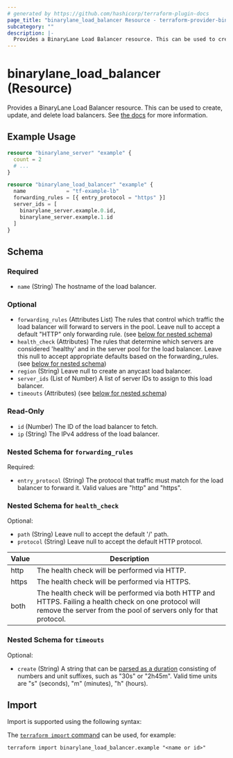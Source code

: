 ```yaml
---
# generated by https://github.com/hashicorp/terraform-plugin-docs
page_title: "binarylane_load_balancer Resource - terraform-provider-binarylane"
subcategory: ""
description: |-
  Provides a BinaryLane Load Balancer resource. This can be used to create, update, and delete load balancers. See the docs https://support.binarylane.com.au/support/solutions/articles/1000025661-load-balancer for more information.
---
```


# binarylane_load_balancer (Resource)

Provides a BinaryLane Load Balancer resource. This can be used to create, update, and delete load balancers. See [the docs](https://support.binarylane.com.au/support/solutions/articles/1000025661-load-balancer) for more information.

## Example Usage

```terraform
resource "binarylane_server" "example" {
  count = 2
  # ...
}

resource "binarylane_load_balancer" "example" {
  name             = "tf-example-lb"
  forwarding_rules = [{ entry_protocol = "https" }]
  server_ids = [
    binarylane_server.example.0.id,
    binarylane_server.example.1.id
  ]
}
```

<!-- schema generated by tfplugindocs -->
## Schema

### Required

- `name` (String) The hostname of the load balancer.

### Optional

- `forwarding_rules` (Attributes List) The rules that control which traffic the load balancer will forward to servers in the pool. Leave null to accept a default "HTTP" only forwarding rule. (see [below for nested schema](#nestedatt--forwarding_rules))
- `health_check` (Attributes) The rules that determine which servers are considered 'healthy' and in the server pool for the load balancer. Leave this null to accept appropriate defaults based on the forwarding_rules. (see [below for nested schema](#nestedatt--health_check))
- `region` (String) Leave null to create an anycast load balancer.
- `server_ids` (List of Number) A list of server IDs to assign to this load balancer.
- `timeouts` (Attributes) (see [below for nested schema](#nestedatt--timeouts))

### Read-Only

- `id` (Number) The ID of the load balancer to fetch.
- `ip` (String) The IPv4 address of the load balancer.

<a id="nestedatt--forwarding_rules"></a>
### Nested Schema for `forwarding_rules`

Required:

- `entry_protocol` (String) The protocol that traffic must match for the load balancer to forward it. Valid values are "http" and "https".


<a id="nestedatt--health_check"></a>
### Nested Schema for `health_check`

Optional:

- `path` (String) Leave null to accept the default '/' path.
- `protocol` (String) Leave null to accept the default HTTP protocol.

| Value | Description |
| ----- | ----------- |
| http | The health check will be performed via HTTP. |
| https | The health check will be performed via HTTPS. |
| both | The health check will be performed via both HTTP and HTTPS. Failing a health check on one protocol will remove the server from the pool of servers only for that protocol. |


<a id="nestedatt--timeouts"></a>
### Nested Schema for `timeouts`

Optional:

- `create` (String) A string that can be [parsed as a duration](https://pkg.go.dev/time#ParseDuration) consisting of numbers and unit suffixes, such as "30s" or "2h45m". Valid time units are "s" (seconds), "m" (minutes), "h" (hours).

## Import

Import is supported using the following syntax:

The [`terraform import` command](https://developer.hashicorp.com/terraform/cli/commands/import) can be used, for example:

```shell
terraform import binarylane_load_balancer.example "<name or id>"
```
